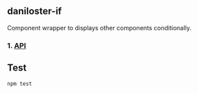 daniloster-if
-------------
Component wrapper to displays other components conditionally.

### 1. [API](https://github.com/daniloster/react-experiments/if/COMPONENTS_INTERFACE.md)

## Test
```
npm test
```
